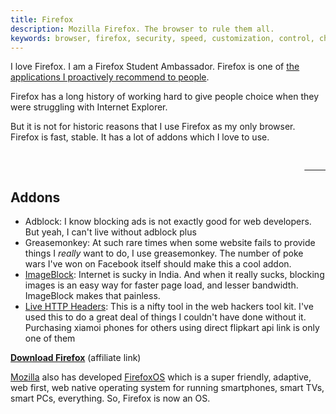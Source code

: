 ```yaml
---
title: Firefox
description: Mozilla Firefox. The browser to rule them all.
keywords: browser, firefox, security, speed, customization, control, choice, freedom, mozilla
---
```

I love Firefox. I am a Firefox Student Ambassador. Firefox is one of [the applications I proactively recommend to people](../applications/).

Firefox has a long history of working hard to give people choice when they were struggling with Internet Explorer.

But it is not for historic reasons that I use Firefox as my only browser. Firefox is fast, stable. It has a lot of addons which I love to use.
<pre>
<a href="https://affiliates.mozilla.org/referral/75131/" style="float:right">
    <img src="https://affiliates.mozilla.org/media/uploads/image_banners/844f3103884401a9a715c6a97e24c940a45811f6.png" alt="">
</a>
</pre>

## Addons ##

* Adblock: I know blocking ads is not exactly good for web developers. But yeah, I can't live without adblock plus
* Greasemonkey: At such rare times when some website fails to provide things I *really* want to do, I use greasemonkey. The number of poke wars I've won on Facebook itself should make this a cool addon.
* [ImageBlock](https://addons.mozilla.org/en-US/firefox/addon/image-block/): Internet is sucky in India. And when it really sucks, blocking images is an easy way for faster page load, and lesser bandwidth. ImageBlock makes that painless.
* [Live HTTP Headers](https://addons.mozilla.org/en-US/firefox/addon/live-http-headers/): This is a nifty tool in the web hackers tool kit. I've used this to do a great deal of things I couldn't have done without it. Purchasing xiamoi phones for others using direct flipkart api link is only one of them

[**Download Firefox**](..//affiliates.mozilla.org/link/banner/55725) (affiliate link)

[Mozilla](../mozilla/) also has developed [FirefoxOS](../firefoxos/) which is a super friendly, adaptive, web first, web native operating system for running smartphones, smart TVs, smart PCs, everything. So, Firefox is now an OS.
